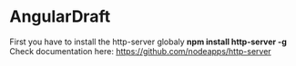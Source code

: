 AngularDraft
============

First you have to install the http-server globaly **npm install http-server -g** <br/>
Check documentation here: https://github.com/nodeapps/http-server
